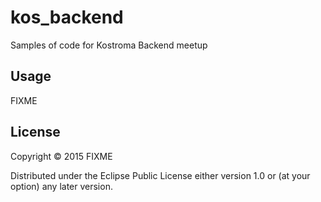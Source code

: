 # kos_backend

Samples of code for Kostroma Backend meetup

## Usage

FIXME

## License

Copyright © 2015 FIXME

Distributed under the Eclipse Public License either version 1.0 or (at
your option) any later version.
